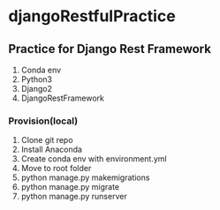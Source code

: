 # djangoRestfulPractice

## Practice for Django Rest Framework

1. Conda env  
2. Python3  
3. Django2  
4. DjangoRestFramework

### Provision(local)

1. Clone git repo
2. Install Anaconda
3. Create conda env with environment.yml
4. Move to root folder
5. python manage.py makemigrations
6. python manage.py migrate
7. python manage.py runserver
